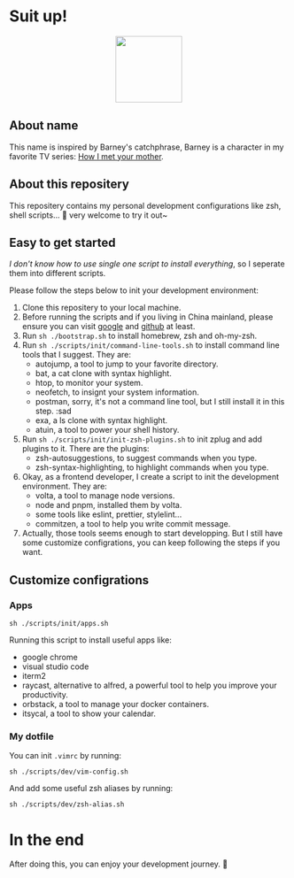 # Suit up!

<p align="center">
    <img src="https://github.com/ChangeHow/suitup/blob/main/suitup.mini.png?raw=true"
        height="120">
</p>

## About name

This name is inspired by Barney's catchphrase, Barney is a character in my favorite TV series: [How I met your mother](https://www.themoviedb.org/tv/1100-how-i-met-your-mother).

## About this repositery

This repositery contains my personal development configurations like zsh, shell scripts... 🙌 very welcome to try it out~

## Easy to get started

_I don't know how to use single one script to install everything_, so I seperate them into different scripts.

Please follow the steps below to init your development environment:

1. Clone this repositery to your local machine.
2. Before running the scripts and if you living in China mainland, please ensure you can visit [google](https://www.google.com) and [github](https://github.com) at least.
3. Run `sh ./bootstrap.sh` to install homebrew, zsh and oh-my-zsh.
4. Run `sh ./scripts/init/command-line-tools.sh` to install command line tools that I suggest. They are:
   - autojump, a tool to jump to your favorite directory.
   - bat, a cat clone with syntax highlight.
   - htop, to monitor your system.
   - neofetch, to insignt your system information.
   - postman, sorry, it's not a command line tool, but I still install it in this step. :sad
   - exa, a ls clone with syntax highlight.
   - atuin, a tool to power your shell history.
5. Run `sh ./scripts/init/init-zsh-plugins.sh` to init zplug and add plugins to it. There are the plugins:
   - zsh-autosuggestions, to suggest commands when you type.
   - zsh-syntax-highlighting, to highlight commands when you type.
6. Okay, as a frontend developer, I create a script to init the development environment. They are:
   - volta, a tool to manage node versions.
   - node and pnpm, installed them by volta.
   - some tools like eslint, prettier, stylelint...
   - commitzen, a tool to help you write commit message.
7. Actually, those tools seems enough to start developping. But I still have some customize configrations, you can keep following the steps if you want.

## Customize configrations

### Apps

```shell
sh ./scripts/init/apps.sh
```

Running this script to install useful apps like:

- google chrome
- visual studio code
- iterm2
- raycast, alternative to alfred, a powerful tool to help you improve your productivity.
- orbstack, a tool to manage your docker containers.
- itsycal, a tool to show your calendar.

### My dotfile

You can init `.vimrc` by running:

```shell
sh ./scripts/dev/vim-config.sh
```

And add some useful zsh aliases by running:

```shell
sh ./scripts/dev/zsh-alias.sh
```

# In the end

After doing this, you can enjoy your development journey. 🎉
